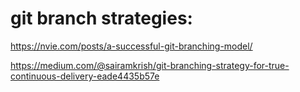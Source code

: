 # git branch strategies:
https://nvie.com/posts/a-successful-git-branching-model/

https://medium.com/@sairamkrish/git-branching-strategy-for-true-continuous-delivery-eade4435b57e